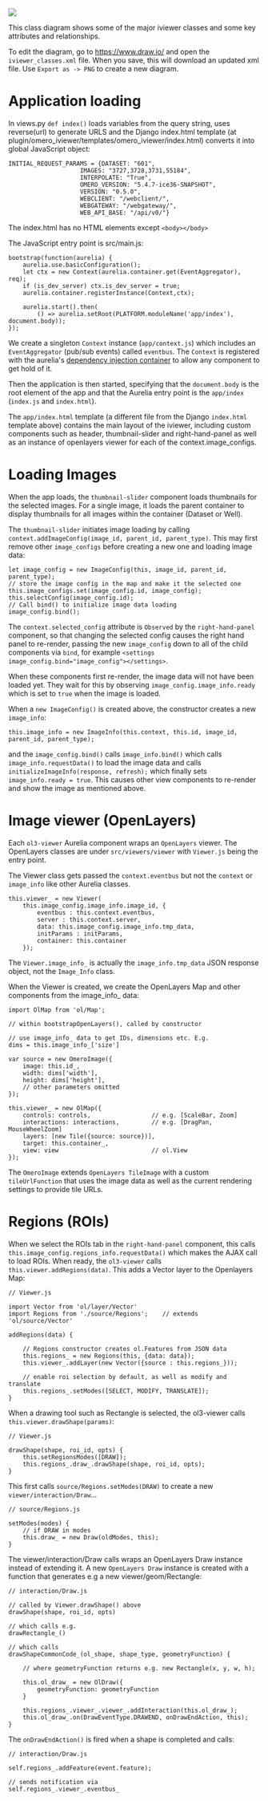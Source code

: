 
<img src="https://raw.githubusercontent.com/will-moore/omero-iviewer/intro_docs/docs/iviewer_classes.png">

This class diagram shows some of the major iviewer classes and some key attributes and relationships.

To edit the diagram, go to https://www.draw.io/ and open the ``iviewer_classes.xml`` file.
When you save, this will download an updated xml file. Use ``Export as -> PNG`` to create a new diagram.


Application loading
===================

In views.py ``def index()`` loads variables from the query string,
uses reverse(url) to generate URLS and the Django index.html template
(at plugin/omero_iviewer/templates/omero_iviewer/index.html)
converts it into global JavaScript object:

    INITIAL_REQUEST_PARAMS = {DATASET: "601",
                        IMAGES: "3727,3728,3731,55184",
                        INTERPOLATE: "True",
                        OMERO_VERSION: "5.4.7-ice36-SNAPSHOT",
                        VERSION: "0.5.0",
                        WEBCLIENT: "/webclient/",
                        WEBGATEWAY: "/webgateway/",
                        WEB_API_BASE: "/api/v0/"}


The index.html has no HTML elements except ``<body></body>``

The JavaScript entry point is src/main.js:

    bootstrap(function(aurelia) {
        aurelia.use.basicConfiguration();
        let ctx = new Context(aurelia.container.get(EventAggregator), req);
        if (is_dev_server) ctx.is_dev_server = true;
        aurelia.container.registerInstance(Context,ctx);

        aurelia.start().then(
            () => aurelia.setRoot(PLATFORM.moduleName('app/index'), document.body));
    });

We create a singleton ``Context`` instance (``app/context.js``) which includes an ``EventAggregator`` (pub/sub events)
called ``eventbus``.
The ``Context`` is registered with the aurelia's [dependency injection container](https://aurelia.io/docs/fundamentals/dependency-injection#explicit-configuration) to allow any component to get hold of it.

Then the application is then started, specifying that the ``document.body`` is the root element of the app and that
the Aurelia entry point is the ``app/index`` (``index.js`` and ``index.html``).

The ``app/index.html`` template (a different file from the Django ``index.html`` template above)
contains the main layout of the iviewer, including custom components such as
header, thumbnail-slider and right-hand-panel as well as an instance of
openlayers viewer for each of the context.image_configs.


Loading Images
==============

When the app loads, the ``thumbnail-slider`` component loads thumbnails for the selected images. For
a single image, it loads the parent container to display thumbnails for all images within the container (Dataset or Well).

The ``thumbnail-slider`` initiates image loading by calling ``context.addImageConfig(image_id, parent_id, parent_type)``.
This may first remove other ``image_configs`` before creating a new one and loading image data:

    let image_config = new ImageConfig(this, image_id, parent_id, parent_type);
    // store the image config in the map and make it the selected one
    this.image_configs.set(image_config.id, image_config);
    this.selectConfig(image_config.id);
    // Call bind() to initialize image data loading
    image_config.bind();

The ``context.selected_config`` attribute is ``Observed`` by the ``right-hand-panel`` component, so that changing the selected config causes the right hand panel to re-render, passing the new ``image_config`` down to all of the
child components via ``bind``, for example ``<settings image_config.bind="image_config"></settings>``.

When these components first re-render, the image data will not have been loaded yet. They wait for this by observing
``image_config.image_info.ready`` which is set to ``true`` when the image is loaded.

When a ``new ImageConfig()`` is created above, the constructor creates a new ``image_info``:

    this.image_info = new ImageInfo(this.context, this.id, image_id, parent_id, parent_type);

and the ``image_config.bind()`` calls ``image_info.bind()`` which calls ``image_info.requestData()`` to load the
image data and calls ``initializeImageInfo(response, refresh);`` which finally sets ``image_info.ready = true``.
This causes other view components to re-render and show the image as mentioned above.


Image viewer (OpenLayers)
=========================

Each ``ol3-viewer`` Aurelia component wraps an ``OpenLayers`` viewer.
The OpenLayers classes are under ``src/viewers/viewer`` with ``Viewer.js``
being the entry point.

The Viewer class gets passed the ``context.eventbus`` but not the
``context`` or ``image_info`` like other Aurelia classes.

    this.viewer_ = new Viewer(
        this.image_config.image_info.image_id, {
            eventbus : this.context.eventbus,
            server : this.context.server,
            data: this.image_config.image_info.tmp_data,
            initParams : initParams,
            container: this.container
        });

The ``Viewer.image_info_`` is actually the ``image_info.tmp_data`` JSON response object,
not the ``Image_Info`` class.


When the Viewer is created, we create the OpenLayers Map and other components
from the image_info_ data:

    import OlMap from 'ol/Map';

    // within bootstrapOpenLayers(), called by constructor

    // use image_info_ data to get IDs, dimensions etc. E.g.
    dims = this.image_info_['size']

    var source = new OmeroImage({
        image: this.id_,
        width: dims['width'],
        height: dims['height'],
        // other parameters omitted
    });

    this.viewer_ = new OlMap({
        controls: controls,                 // e.g. [ScaleBar, Zoom]
        interactions: interactions,         // e.g. [DragPan, MouseWheelZoom]
        layers: [new Tile({source: source})],
        target: this.container_,
        view: view                          // ol.View
    });

The ``OmeroImage`` extends ``OpenLayers TileImage`` with a custom
``tileUrlFunction`` that uses the image data as well as the current rendering
settings to provide tile URLs.


Regions (ROIs)
==============

When we select the ROIs tab in the ``right-hand-panel`` component, this calls
``this.image_config.regions_info.requestData()`` which makes the AJAX call to
load ROIs. When ready, the ``ol3-viewer`` calls ``this.viewer.addRegions(data)``.
This adds a Vector layer to the Openlayers Map:

    // Viewer.js

    import Vector from 'ol/layer/Vector'
    import Regions from './source/Regions';    // extends 'ol/source/Vector'

    addRegions(data) {

        // Regions constructor creates ol.Features from JSON data
        this.regions_ = new Regions(this, {data: data});
        this.viewer_.addLayer(new Vector({source : this.regions_}));

        // enable roi selection by default, as well as modify and translate
        this.regions_.setModes([SELECT, MODIFY, TRANSLATE]);
    }

When a drawing tool such as Rectangle is selected, the ol3-viewer calls
``this.viewer.drawShape(params)``:

    // Viewer.js

    drawShape(shape, roi_id, opts) {
        this.setRegionsModes([DRAW]);
        this.regions_.draw_.drawShape(shape, roi_id, opts);
    }

This first calls ``source/Regions.setModes(DRAW)`` to create a new
``viewer/interaction/Draw``...

    // source/Regions.js

    setModes(modes) {
        // if DRAW in modes
        this.draw_ = new Draw(oldModes, this);
    }

The viewer/interaction/Draw calls wraps an OpenLayers Draw instance instead of
extending it. A new ``OpenLayers Draw`` instance is created with a function that
generates e.g a new viewer/geom/Rectangle:

    // interaction/Draw.js

    // called by Viewer.drawShape() above
    drawShape(shape, roi_id, opts)

    // which calls e.g.
    drawRectangle_()

    // which calls
    drawShapeCommonCode_(ol_shape, shape_type, geometryFunction) {

        // where geometryFunction returns e.g. new Rectangle(x, y, w, h);

        this.ol_draw_ = new OlDraw({
            geometryFunction: geometryFunction
        }

        this.regions_.viewer_.viewer_.addInteraction(this.ol_draw_);
        this.ol_draw_.on(DrawEventType.DRAWEND, onDrawEndAction, this);
    }

The ``onDrawEndAction()`` is fired when a shape is completed and calls:

    // interaction/Draw.js

    self.regions_.addFeature(event.feature);

    // sends notification via
    self.regions_.viewer_.eventbus_
